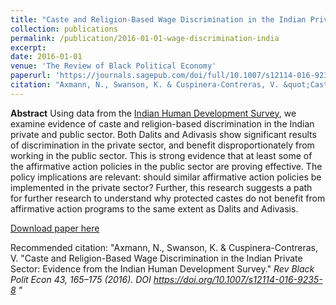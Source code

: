 ```yaml
---
title: "Caste and Religion-Based Wage Discrimination in the Indian Private Sector: Evidence from the Indian Human Development Survey"
collection: publications
permalink: /publication/2016-01-01-wage-discrimination-india
excerpt: 
date: 2016-01-01
venue: 'The Review of Black Political Economy'
paperurl: 'https://journals.sagepub.com/doi/full/10.1007/s12114-016-9235-8'
citation: "Axmann, N., Swanson, K. & Cuspinera-Contreras, V. &quot;Caste and Religion-Based Wage Discrimination in the Indian Private Sector: Evidence from the Indian Human Development Survey.&quot; <i>Rev Black Polit Econ 43<i>, 165–175 (2016)."
---
```


**Abstract**
Using data from the [Indian Human Development Survey](https://www.ihds.umd.edu), we examine evidence of caste and religion-based discrimination in the Indian private and public sector. Both Dalits and Adivasis show significant results of discrimination in the private sector, and benefit disproportionately from working in the public sector. This is strong evidence that at least some of the affirmative action policies in the public sector are proving effective. The policy implications are relevant: should similar affirmative action policies be implemented in the private sector? Further, this research suggests a path for further research to understand why protected castes do not benefit from affirmative action programs to the same extent as Dalits and Adivasis.

[Download paper here](https://journals.sagepub.com/doi/pdf/10.1007/s12114-016-9235-8)

Recommended citation: "Axmann, N., Swanson, K. & Cuspinera-Contreras, V. &quot;Caste and Religion-Based Wage Discrimination in the Indian Private Sector: Evidence from the Indian Human Development Survey.&quot; <i>Rev Black Polit Econ 43<i>, 165–175 (2016). DOI https://doi.org/10.1007/s12114-016-9235-8 "